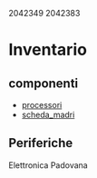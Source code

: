 2042349
2042383

# Inventario

## componenti

- [processori](componenti/processori.md)
- [scheda_madri](componenti/schede_madri.md)

## Periferiche

Elettronica Padovana
